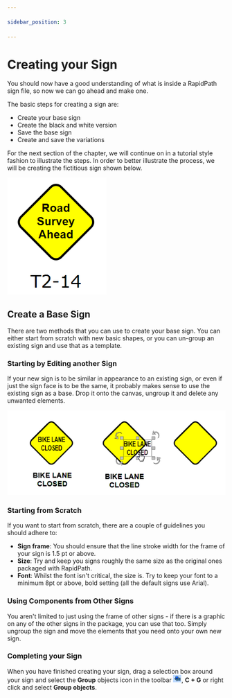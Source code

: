 ```yaml
---

sidebar_position: 3

---
```

# Creating your Sign

You should now have a good understanding of what is inside a RapidPath sign file, so now we can go ahead and make one.

The basic steps for creating a sign are:

- Create your base sign
- Create the black and white version
- Save the base sign
- Create and save the variations

For the next section of the chapter, we will continue on in a tutorial style fashion to illustrate the steps. In order to better illustrate the process, we will be creating the fictitious sign shown below.

![The_Fictitious_Sign_we_will_Create](./assets/The_Fictitious_Sign_we_will_Create.png)

## Create a Base Sign

There are two methods that you can use to create your base sign. You can either start from scratch with new basic shapes, or you can un-group an existing sign and use that as a template.

### Starting by Editing another Sign

If your new sign is to be similar in appearance to an existing sign, or even if just the sign face is to be the same, it probably makes sense to use the existing sign as a base. Drop it onto the canvas, ungroup it and delete any unwanted elements.

![The_Base_Sign_(Left)_is_Ungrouped_(Center)_and_the_Text_Deleted,_Leaving_a_Suitable_Frame_to_Work_on_(Right)](./assets/The_Base_Sign_(Left)_is_Ungrouped_(Center)_and_the_Text_Deleted_Leaving_a_Suitable_Frame_to_Work_on_(Right).bmp)

### Starting from Scratch

If you want to start from scratch, there are a couple of guidelines you should adhere to:

- **Sign frame**: You should ensure that the line stroke width for the frame of your sign is 1.5 pt or above.
- **Size**: Try and keep you signs roughly the same size as the original ones packaged with RapidPath.
- **Font**: Whilst the font isn't critical, the size is. Try to keep your font to a minimum 8pt or above,
bold setting (all the default signs use Arial).

### Using Components from Other Signs

You aren't limited to just using the frame of other signs - if there is a graphic on any of the other signs in the package, you can use that too. Simply ungroup the sign and move the elements that you need onto your own new sign.

### Completing your Sign

When you have finished creating your sign, drag a selection box around your sign and select the **Group** objects icon in the toolbar ![Group_icon](./assets/Group_icon.png), **C + G** or right click and select **Group objects**.
